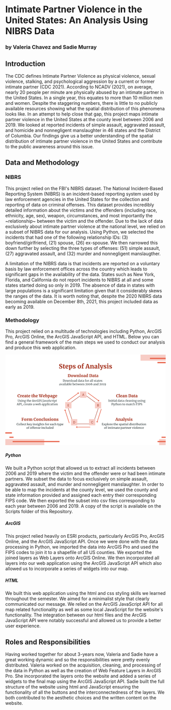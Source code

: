 # Intimate Partner Violence in the United States: An Analysis Using NIBRS Data
### by Valeria Chavez and Sadie Murray

## Introduction
The CDC defines Intimate Partner Violence as physical violence, sexual violence, stalking, and psychological aggression by a current or former intimate partner (CDC 2021). According to NCADV (2021), on average, nearly 20 people per minute are physically abused by an intimate partner in the United States. In a single year, this equates to more than 10 million men and women. Despite the staggering numbers, there is little to no publicly available resources showing what the spatial distribution of this phenomena looks like. In an attempt to help close that gap, this project maps intimate partner violence in the United States at the county level between 2006 and 2019. We looked at reported incidents of simple assault, aggravated assault, and homicide and nonnegligent manslaughter in 46 states and the District of Columbia. Our findings give us a better understanding of the spatial distribution of intimate partner violence in the United States and contribute to the public awareness around this issue.

## Data and Methodology
### NIBRS
This project relied on the FBI's NIBRS dataset. The National Incident-Based Reporting System (NIBRS) is an incident-based reporting system used by law enforcement agencies in the United States for the collection and reporting of data on criminal offenses. This dataset provides incredibly detailed information about the victims and the offenders (including race, ethnicity, age, sex), weapon, circumstances, and most importantly the ~relationship~ between the victim and the offender. Due to the lack of data exclusively about intimate partner violence at the national level, we relied on a subset of NIBRS data for our analysis. Using Python, we selected the incidents that had one of the following relationship IDs: (3) boyfriend/girlfriend, (21) spouse, (26) ex-spouse. We then narrowed this down further by selecting the three types of offenses: (51) simple assault, (27) aggravated assault, and (32) murder and nonnegligent manslaugther.

A limitation of the NIBRS data is that incidents are reported on a voluntary basis by law enforcement offices across the country which leads to significant gaps in the availability of the data. States such as New York, Florida, and California do not report incidents to NIBRS at all and some states started doing so only in 2019. The absence of data in states with large populations is a significant limitation given that it considerably skews the ranges of the data. It is worth noting that, despite the 2020 NIBRS data becoming available on December 8th, 2021, this project included data as early as 2019.

### Methodology
This project relied on a multitude of technologies including Python, ArcGIS Pro, ArcGIS Online, the ArcGIS JavaScript API, and HTML. Below you can find a general framework of the  main steps we used to conduct our analysis and produce this web application.

![This is an image](https://github.com/sadiecee/finalproj_web/blob/master/Images/flowchart.png)

##### Python
We built a Python script that allowed us to extract all incidents between 2006 and 2019 where the victim and the offender were or had been intimate partners. We subset the data to focus exclusively on simple assault, aggravated assault, and murder and nonnegligent manslaughter. In order to be able to map the incidents at the county level, we used the county and state information provided and assigned each entry their corresponding FIPS code. We then exported the subset into csv files corresponding to each year between 2006 and 2019. A copy of the script is available on the Scripts folder of this Repository.

##### ArcGIS
This project relied heavily on ESRI products, particularly ArcGIS Pro, ArcGIS Online, and the ArcGIS JavaScript API. Once we were done with the data processing in Python, we imported the data into ArcGIS Pro and used the FIPS codes to join it to a shapefile of all US counties. We exported the joined layers as Web Layers onto ArcGIS Online. We then incorporated all layers into our web application using the ArcGIS JavaScript API which also allowed us to incorporate a series of widgets into our map.

##### HTML
We built this web application using the html and css styling skills we learned throughout the semester. We aimed for a minimalist style that clearly communicated our message. We relied on the ArcGIS JavaScript API for all map related functionality as well as some local JavaScript for the website's functionality. The integration between our html files and the ArcGIS JavaScript API were notably successful and allowed us to provide a better user experience.



## Roles and Responsibilities
Having worked together for about 3-years now, Valeria and Sadie have a great working dynamic and so the responsibilities were pretty evenly distributed. Valeria worked on the acquisition, cleaning, and processing of the data in Python as well as the creation of Web Feature Layers in ArcGIS Pro. She incorporated the layers onto the website and added a series of widgets to the final map using the ArcGIS JavaScript API. Sadie built the full structure of the website using html and JavaScript ensuring the functionality of all the buttons and the interconnectedness of the layers. We both contributed to the aesthetic choices and the written content on the website.
